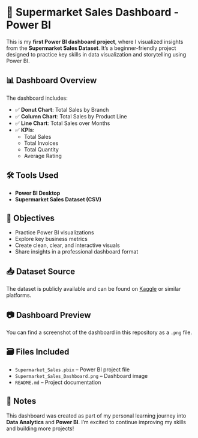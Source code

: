 # 🛒 Supermarket Sales Dashboard - Power BI

This is my **first Power BI dashboard project**, where I visualized insights from the **Supermarket Sales Dataset**. It’s a beginner-friendly project designed to practice key skills in data visualization and storytelling using Power BI.

## 📊 Dashboard Overview

The dashboard includes:

- ✅ **Donut Chart**: Total Sales by Branch  
- ✅ **Column Chart**: Total Sales by Product Line  
- ✅ **Line Chart**: Total Sales over Months  
- ✅ **KPIs**:
  - Total Sales  
  - Total Invoices  
  - Total Quantity  
  - Average Rating  

## 🛠 Tools Used

- **Power BI Desktop**
- **Supermarket Sales Dataset (CSV)**

## 🎯 Objectives

- Practice Power BI visualizations
- Explore key business metrics
- Create clean, clear, and interactive visuals
- Share insights in a professional dashboard format

## 📥 Dataset Source

The dataset is publicly available and can be found on [Kaggle](https://www.kaggle.com/datasets/aungpyaeap/supermarket-sales) or similar platforms.

## 📷 Dashboard Preview

You can find a screenshot of the dashboard in this repository as a `.png` file.

## 🗃️ Files Included

- `Supermarket_Sales.pbix` – Power BI project file  
- `Supermarket_Sales_Dashboard.png` – Dashboard image  
- `README.md` – Project documentation

## 📌 Notes

This dashboard was created as part of my personal learning journey into **Data Analytics** and **Power BI**. I’m excited to continue improving my skills and building more projects!
